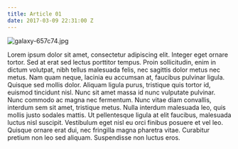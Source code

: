 ```yaml
---
title: Article 01
date: 2017-03-09 22:31:00 Z
---
```


![galaxy-657c74.jpg](/uploads/galaxy-657c74.jpg)

Lorem ipsum dolor sit amet, consectetur adipiscing elit. Integer eget ornare tortor. Sed at erat sed lectus porttitor tempus. Proin sollicitudin, enim in dictum volutpat, nibh tellus malesuada felis, nec sagittis dolor metus nec metus. Nam quam neque, lacinia eu accumsan at, faucibus pulvinar ligula. Quisque sed mollis dolor. Aliquam ligula purus, tristique quis tortor id, euismod tincidunt nisl. Nunc sit amet massa id nunc vulputate pulvinar. Nunc commodo ac magna nec fermentum. Nunc vitae diam convallis, interdum sem sit amet, tristique metus. Nulla interdum malesuada leo, quis mollis justo sodales mattis. Ut pellentesque ligula at elit faucibus, malesuada luctus nisl suscipit. Vestibulum eget nisl eu orci finibus posuere et vel leo. Quisque ornare erat dui, nec fringilla magna pharetra vitae. Curabitur pretium non leo sed aliquam. Suspendisse non luctus eros. 